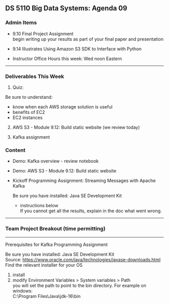 ## DS 5110 Big Data Systems: Agenda 09

### Admin Items

- 9.10 Final Project Assignment  
  begin writing up your results as part of your final paper and presentation 

- 9.14 Illustrates Using Amazon S3 SDK to Interface with Python

- Instructor Office Hours this week: Wed noon Eastern

---

### Deliverables This Week

1) Quiz:  

  Be sure to understand:
 - know when each AWS storage solution is useful  
 - benefits of EC2
 - EC2 instances

2) AWS S3 - Module 9.12: Build static website (we review today)

3) Kafka assignment


### Content
 
- Demo: Kafka overview - review notebook

- Demo: AWS S3 - Module 9.12: Build static website

- Kickoff Programming Assignment: Streaming Messages with Apache Kafka

  Be sure you have installed: Java SE Development Kit  
  * instructions below  
  If you cannot get all the results, explain in the doc what went wrong.

--- 

### Team Project Breakout (time permitting)

---

Prerequisites for Kafka Programming Assignment

Be sure you have installed: Java SE Development Kit  
Source: https://www.oracle.com/java/technologies/javase-downloads.html  
Find the relevant installer for your OS  
1. install  
2. modify Environment Variables > System variables > Path  
you will set the path to point to the bin directory. For example on windows:  
C:\Program Files\Java\jdk-16\bin 
